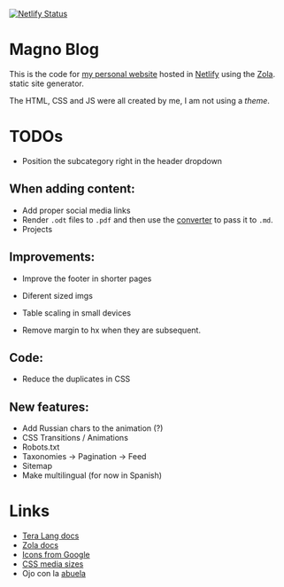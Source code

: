 [![Netlify Status](https://api.netlify.com/api/v1/badges/f5780fca-8fa1-4eb6-a8ff-1d8ca6821311/deploy-status)](https://app.netlify.com/sites/magnoblog/deploys)

# Magno Blog
This is the code for [my personal website](https://magnoblog.netlify.com) hosted
in [Netlify](https://netlify.com) using the [Zola](https://www.getzola.org).
static site generator.

The HTML, CSS and JS were all created by me, I am not using a _theme_.

# TODOs
- Position the subcategory right in the header dropdown

## When adding content:
- Add proper social media links
- Render `.odt` files to `.pdf` and then use the [converter](https://pdf2md.morethan.io)
  to pass it to `.md`.
- Projects

## Improvements:
- Improve the footer in shorter pages
- Diferent sized imgs

- Table scaling in small devices
- Remove margin to hx when they are subsequent.

## Code:
- Reduce the duplicates in CSS

## New features:
- Add Russian chars to the animation (?)
- CSS Transitions / Animations
- Robots.txt
- Taxonomies -> Pagination -> Feed
- Sitemap
- Make multilingual (for now in Spanish)

# Links
- [Tera Lang docs](https://tera.netlify.app/docs/)
- [Zola docs](https://www.getzola.org/documentation/getting-started/overview/)
- [Icons from Google](https://fonts.google.com/icons)
- [CSS media sizes](https://stackoverflow.com/questions/25211090/how-to-auto-adjust-the-div-size-for-all-mobile-tablet-display-formats)
- Ojo con la [abuela](https://caderek.github.io/gramma/)
